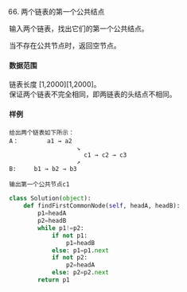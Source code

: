 66. 两个链表的第一个公共结点


输入两个链表，找出它们的第一个公共结点。

当不存在公共节点时，返回空节点。

#### 数据范围

链表长度 [1,2000][1,2000]。  
保证两个链表不完全相同，即两链表的头结点不相同。

#### 样例

```
给出两个链表如下所示：
A：        a1 → a2
                   ↘
                     c1 → c2 → c3
                   ↗            
B:     b1 → b2 → b3

输出第一个公共节点c1
```

```py
class Solution(object):
    def findFirstCommonNode(self, headA, headB):
        p1=headA
        p2=headB
        while p1!=p2:
            if not p1:
                p1=headB
            else: p1=p1.next
            if not p2:
                p2=headA
            else: p2=p2.next
        return p1
        